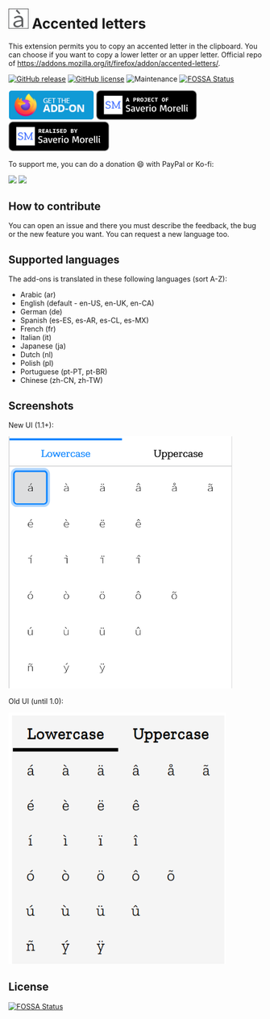 # <img src="img/icon-dark-96.png" width="40px" alt=""></img> Accented letters
This extension permits you to copy an accented letter in the clipboard. You can choose if you want to copy a lower letter or an upper letter.
Official repo of https://addons.mozilla.org/it/firefox/addon/accented-letters/.

[![GitHub release](https://img.shields.io/github/release/Sav22999/accented-letters-addons.svg)](https://github.com/Sav22999/emoji/releases/) [![GitHub license](https://img.shields.io/github/license/Sav22999/accented-letters-addons.svg)](https://github.com/Sav22999/accented-letters-addons/blob/master/LICENSE) ![Maintenance](https://img.shields.io/badge/Maintained%3F-yes-green.svg) [![FOSSA Status](https://app.fossa.io/api/projects/git%2Bgithub.com%2FSav22999%2Faccented-letters-addons.svg?type=shield)](https://app.fossa.io/projects/git%2Bgithub.com%2FSav22999%2Faccented-letters-addons?ref=badge_shield)

[<img src="img/badge.png" width="170px">](https://addons.mozilla.org/it/firefox/addon/accented-letters/) [<img src="img/a-project-of.png" width="200px" />](https://saveriomorelli.com) [<img src="img/realised-by.png" width="200px" />](https://saveriomorelli.com)

To support me, you can do a donation :smile: with PayPal or Ko-fi:

[<img src="Z:/Documents/GitHub/Sav22999/emoji/img/donatePayPal.png" width="200px"></img>](https://bit.ly/3aJnnq7) [<img src="https://cdn.ko-fi.com/cdn/kofi1.png?v=2" width="200px"></img>](https://ko-fi.com/R5R31UQ8G)

## How to contribute
You can open an issue and there you must describe the feedback, the bug or the new feature you want. You can request a new language too.

## Supported languages

The add-ons is translated in these following languages (sort A-Z):

- Arabic (ar)
- English (default - en-US, en-UK, en-CA)
- German (de)
- Spanish (es-ES, es-AR, es-CL, es-MX)
- French (fr)
- Italian (it)
- Japanese (ja)
- Dutch (nl)
- Polish (pl)
- Portuguese (pt-PT, pt-BR)
- Chinese (zh-CN, zh-TW)

## Screenshots

New UI (1.1+):

<img src="screenshots/screenshot_new.png" alt="screenshot new UI" height="500px" />&nbsp;

Old UI (until 1.0):

<img src="screenshots/screenshot_old.png" alt="screenshot old" height="500px" />

## License
[![FOSSA Status](https://app.fossa.io/api/projects/git%2Bgithub.com%2FSav22999%2Faccented-letters-addons.svg?type=large)](https://app.fossa.io/projects/git%2Bgithub.com%2FSav22999%2Faccented-letters-addons?ref=badge_large)